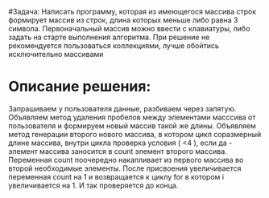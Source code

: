 #Задача:
Написать программу, которая из имеющегося массива строк формирует массив из строк, длина которых меньше либо равна 3 символа. Первоначальный массив можно ввести с клавиатуры, либо задать на старте выполнения алгоритма. При решение не рекомендуется пользоваться коллекциями, лучше обойтись исключительно массивами

# Описание решения:

Запрашиваем у пользователя данные, разбиваем через запятую. Объявляем метод удаления пробелов между элементами масссива от пользователя и формируем новый массив такой же длины. Объявляем метод генерации второго нового массива, в котором цикл соразмерный длине массива, внутри цикла проверка условия ( <4 ), если да - элемент массива заносится в count элемент второго массива. Переменная count поочередно накапливает из первого массива во второй необходимые элементы. После присвоения увеличивается переменная count на 1 и возвращается к циклу for в котором i увеличивается на 1. И так проверяется до конца.